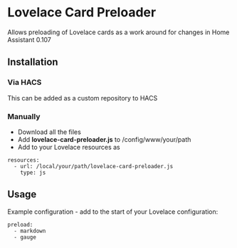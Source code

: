 # Lovelace Card Preloader
Allows preloading of Lovelace cards as a work around for changes in Home Assistant 0.107

## Installation

### Via HACS
This can be added as a custom repository to HACS

### Manually
* Download all the files
* Add **lovelace-card-preloader.js** to /config/www/your/path
* Add to your Lovelace resources as

```
resources:
  - url: /local/your/path/lovelace-card-preloader.js
    type: js  
```

## Usage

Example configuration - add to the start of your Lovelace configuration:

```
preload:
  - markdown
  - gauge
```
